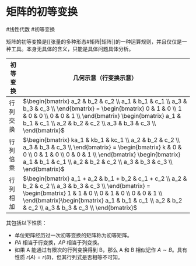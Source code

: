 # 矩阵的初等变换

#线性代数 #初等变换

矩阵的初等变换是[[张量的多种形态#矩阵|矩阵]]的一种运算规则，并且仅仅是一种工具。本身无具体的含义，只能是具体问题具体分析。

| 初等变换 | 几何示意（行变换示意）                                       |
| -------- | ------------------------------------------------------------ |
| 行列交换 | $\begin{bmatrix} a_2 & b_2 & c_2 \\ a_1 & b_1 & c_1 \\ a_3 & b_3 & c_3 \\ \end{bmatrix} = \begin{bmatrix} 0 & 1 & 0 \\ 1 & 0 & 0 \\ 0 & 0 & 1 \\ \end{bmatrix}  \begin{bmatrix} a_1 & b_1 & c_1 \\ a_2 & b_2 & c_2 \\ a_3 & b_3 & c_3 \\ \end{bmatrix}$ |
| 行列倍乘 | $\begin{bmatrix} ka_1 & kb_1 & kc_1 \\ a_2 & b_2 & c_2 \\ a_3 & b_3 & c_3 \\ \end{bmatrix} = \begin{bmatrix} k & 0 & 0 \\ 0 & 1 & 0 \\ 0 & 0 & 1 \\ \end{bmatrix}  \begin{bmatrix} a_1 & b_1 & c_1 \\ a_2 & b_2 & c_2 \\ a_3 & b_3 & c_3 \\ \end{bmatrix}$ |
| 行列相加 | $\begin{bmatrix} a_1 + a_2 & b_1 + b_2 & c_1 + c_2 \\ a_2 & b_2 & c_2 \\ a_3 & b_3 & c_3 \\ \end{bmatrix} = \begin{bmatrix} 1 & 1 & 0 \\ 0 & 1 & 0 \\ 0 & 0 & 1 \\ \end{bmatrix}\begin{bmatrix} a_1 & b_1 & c_1 \\ a_2 & b_2 & c_2 \\ a_3 & b_3 & c_3 \\ \end{bmatrix}$ |

其包括以下性质：

* 单位矩阵经历过一次初等变换的矩阵称为初等矩阵。
* $PA$ 相当于行变换，$AP$ 相当于列变换。
* 如果 A 能通过有限次的行列变换得到 B，那么 A 和 B 相似记作 $A \sim B$。具有性质 $r(A) = r(B)$，但其行列式是否相等不可知。
